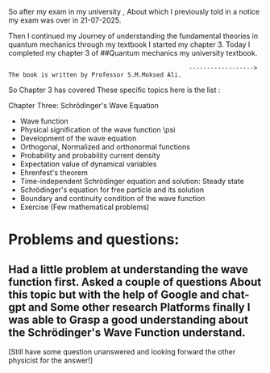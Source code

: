 So after my exam in my university , About which I previously told in a notice my exam was over in 21-07-2025.

Then I continued my Journey of understanding the fundamental theories in quantum mechanics through my textbook I started my chapter 3.
Today I completed my chapter 3 of ##Quantum mechanics my university textbook.

                                                      ------------------> The book is written by Professor S.M.Moksed Ali.
                                                      
So Chapter 3 has covered These specific topics here is the list :

Chapter Three: Schrödinger's Wave Equation
 * Wave function
 * Physical signification of the wave function \psi
 * Development of the wave equation
 * Orthogonal, Normalized and orthonormal functions
 * Probability and probability current density
 * Expectation value of dynamical variables
 * Ehrenfest's theorem
 * Time-independent Schrödinger equation and solution: Steady state
 * Schrödinger's equation for free particle and its solution
 * Boundary and continuity condition of the wave function
 * Exercise (Few mathematical problems)
   
# Problems and questions: 
## Had a little problem at understanding the wave function first. Asked a couple of questions About this topic but with the help of Google and chat-gpt and Some other research Platforms finally I was able to Grasp a good understanding about the Schrödinger's Wave Function understand.
[Still have some question unanswered and looking forward the other physicist for the answer!]
